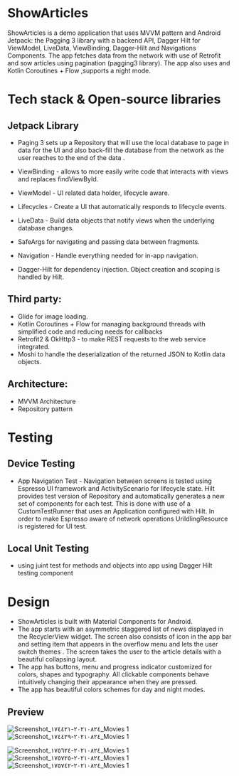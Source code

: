 # ShowArticles
ShowArticles is a demo application that uses MVVM pattern and Android Jetpack: the Pagging 3 library with a backend API, Dagger Hilt 
for ViewModel, LiveData, ViewBinding, Dagger-Hilt and Navigations Components. The app fetches data from the network with use of Retrofit and sow articles using pagination (pagging3 library). The app also uses and Kotlin Coroutines + Flow ,supports  a night mode.

# Tech stack & Open-source libraries
## Jetpack Library

* Paging 3 sets up a Repository that will use the local database to page in data for the UI and also back-fill the database from the network as the user reaches to the end of the data .

* ViewBinding - allows to more easily write code that interacts with views and replaces findViewById.

* ViewModel - UI related data holder, lifecycle aware.

* Lifecycles - Create a UI that automatically responds to lifecycle events.

* LiveData - Build data objects that notify views when the underlying database changes.

* SafeArgs for navigating and passing data between fragments.

* Navigation - Handle everything needed for in-app navigation.

* Dagger-Hilt for dependency injection. Object creation and scoping is handled by Hilt.

## Third party:
* Glide for image loading.
* Kotlin Coroutines + Flow for managing background threads with simplified code and reducing needs for callbacks
* Retrofit2 & OkHttp3 - to make REST requests to the web service integrated.
* Moshi to handle the deserialization of the returned JSON to Kotlin data objects.

## Architecture:
* MVVM Architecture
* Repository pattern

# Testing

## Device Testing
* App Navigation Test - Navigation between screens is tested using Espresso UI framework and ActivityScenario for lifecycle state. Hilt provides test version of Repository and automatically generates a new set of components for each test. This is done with use of a CustomTestRunner that uses an Application configured with Hilt. In order to make Espresso aware of network operations UriIdlingResource is registered for UI test.

## Local Unit Testing
* using juint test for methods and  objects into app using Dagger Hilt testing component

# Design
* ShowArticles is built with Material Components for Android.
* The app starts with an asymmetric staggered list of news displayed in the RecyclerView widget. The screen also consists of icon in the app bar and setting item that appears in the overflow menu and lets the user switch themes . The screen takes the user to the article details with a beautiful collapsing layout.
* The app has buttons, menu and progress indicator customized for colors, shapes and typography. All clickable components behave intuitively changing their appearance when they are pressed.
* The app has beautiful colors schemes for day and night modes.

## Preview

![Screenshot_٢٠٢١٠٨٢٤-١٧٤٤٢١_Movies 1](https://user-images.githubusercontent.com/51680060/130650358-0cf65554-6a20-477e-bda3-b22a19816710.jpg) ![Screenshot_٢٠٢١٠٨٢٤-١٧٤٤٢٩_Movies 1](https://user-images.githubusercontent.com/51680060/130663170-237380f0-d714-4ad1-a805-61478136ffbf.jpg)

![Screenshot_٢٠٢١٠٨٢٤-١٧٥٦٢٤_Movies 1](https://user-images.githubusercontent.com/51680060/130652657-e6e21216-e856-49d7-a4c3-27a127f21d83.jpg)
![Screenshot_٢٠٢١٠٨٢٤-١٧٥٧٢٥_Movies 1](https://user-images.githubusercontent.com/51680060/130653069-95ee4080-8ee6-4733-b337-2f35087bf9d4.jpg)
![Screenshot_٢٠٢١٠٨٢٤-١٧٥٧٤٢_Movies 1](https://user-images.githubusercontent.com/51680060/130651037-fc1a132a-eabb-4940-9961-958ef01f782b.jpg)

